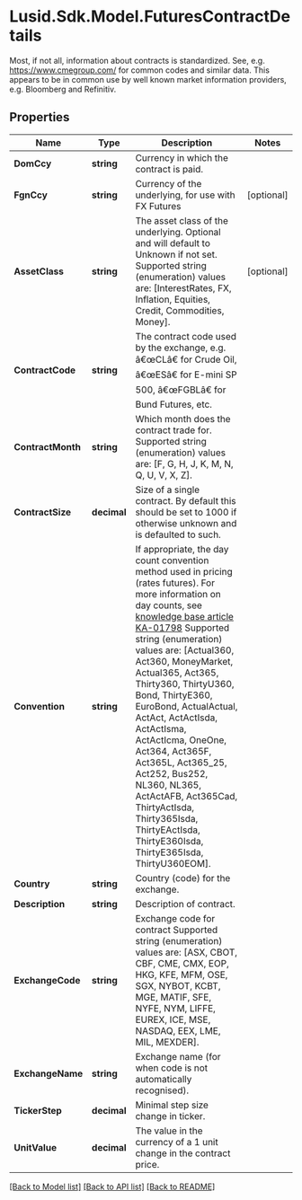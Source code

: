# Lusid.Sdk.Model.FuturesContractDetails
Most, if not all, information about contracts is standardized. See, e.g. https://www.cmegroup.com/ for  common codes and similar data. This appears to be in common use by well known market information providers, e.g. Bloomberg and Refinitiv.

## Properties

Name | Type | Description | Notes
------------ | ------------- | ------------- | -------------
**DomCcy** | **string** | Currency in which the contract is paid. | 
**FgnCcy** | **string** | Currency of the underlying, for use with FX Futures | [optional] 
**AssetClass** | **string** | The asset class of the underlying. Optional and will default to Unknown if not set.    Supported string (enumeration) values are: [InterestRates, FX, Inflation, Equities, Credit, Commodities, Money]. | [optional] 
**ContractCode** | **string** | The contract code used by the exchange, e.g. â€œCLâ€ for Crude Oil, â€œESâ€ for E-mini SP 500, â€œFGBLâ€ for Bund Futures, etc. | 
**ContractMonth** | **string** | Which month does the contract trade for.    Supported string (enumeration) values are: [F, G, H, J, K, M, N, Q, U, V, X, Z]. | 
**ContractSize** | **decimal** | Size of a single contract. By default this should be set to 1000 if otherwise unknown and is defaulted to such. | 
**Convention** | **string** | If appropriate, the day count convention method used in pricing (rates futures).  For more information on day counts, see [knowledge base article KA-01798](https://support.lusid.com/knowledgebase/article/KA-01798)                Supported string (enumeration) values are: [Actual360, Act360, MoneyMarket, Actual365, Act365, Thirty360, ThirtyU360, Bond, ThirtyE360, EuroBond, ActualActual, ActAct, ActActIsda, ActActIsma, ActActIcma, OneOne, Act364, Act365F, Act365L, Act365_25, Act252, Bus252, NL360, NL365, ActActAFB, Act365Cad, ThirtyActIsda, Thirty365Isda, ThirtyEActIsda, ThirtyE360Isda, ThirtyE365Isda, ThirtyU360EOM]. | 
**Country** | **string** | Country (code) for the exchange. | 
**Description** | **string** | Description of contract. | 
**ExchangeCode** | **string** | Exchange code for contract    Supported string (enumeration) values are: [ASX, CBOT, CBF, CME, CMX, EOP, HKG, KFE, MFM, OSE, SGX, NYBOT, KCBT, MGE, MATIF, SFE, NYFE, NYM, LIFFE, EUREX, ICE, MSE, NASDAQ, EEX, LME, MIL, MEXDER]. | 
**ExchangeName** | **string** | Exchange name (for when code is not automatically recognised). | 
**TickerStep** | **decimal** | Minimal step size change in ticker. | 
**UnitValue** | **decimal** | The value in the currency of a 1 unit change in the contract price. | 

[[Back to Model list]](../README.md#documentation-for-models) [[Back to API list]](../README.md#documentation-for-api-endpoints) [[Back to README]](../README.md)

